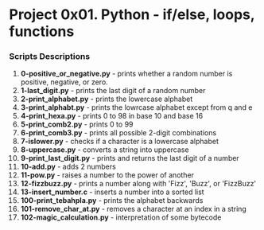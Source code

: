 # Project 0x01. Python - if/else, loops, functions

### Scripts Descriptions

1. **0-positive_or_negative.py** - prints whether a random number is positive, negative, or zero.
2. **1-last_digit.py** - prints the last digit of a random number
3. **2-print_alphabet.py** - prints the lowercase alphabet
4. **3-print_alphabt.py** - prints the lowrcase alphabet except from q and e
5. **4-print_hexa.py** - prints 0 to 98 in base 10 and base 16
6. **5-print_comb2.py** - prints 0 to 99
7. **6-print_comb3.py** - prints all possible 2-digit combinations
8. **7-islower.py** - checks if a character is a lowercase alphabet
9. **8-uppercase.py** - converts a string into uppercase
10. **9-print_last_digit.py** - prints and returns the last digit of a number
11. **10-add.py** - adds 2 numbers
12. **11-pow.py** - raises a number to the power of another
13. **12-fizzbuzz.py** - prints a number along with 'Fizz', 'Buzz', or 'FizzBuzz'
14. **13-insert_number.c** - inserts a number into a sorted list
15. **100-print_tebahpla.py** - prints the alphabet backwards
16. **101-remove_char_at.py** - removes a character at an index in a string
17. **102-magic_calculation.py** - interpretation of some bytecode
